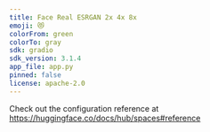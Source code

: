 ```yaml
---
title: Face Real ESRGAN 2x 4x 8x
emoji: 😻
colorFrom: green
colorTo: gray
sdk: gradio
sdk_version: 3.1.4
app_file: app.py
pinned: false
license: apache-2.0
---
```


Check out the configuration reference at https://huggingface.co/docs/hub/spaces#reference
